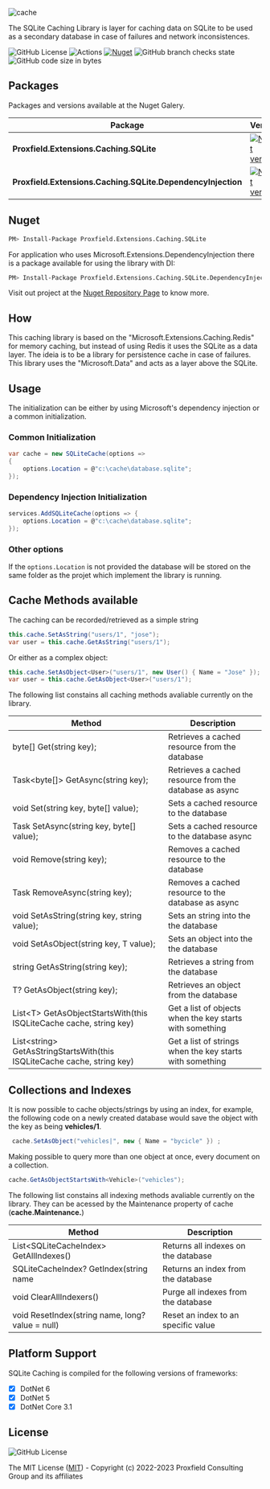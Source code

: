 
![cache](https://user-images.githubusercontent.com/7343019/186032840-de9be07f-8b41-448e-825b-f0f60e14e0f2.png)


The SQLite Caching Library is layer for caching data on SQLite to be used as a secondary database in case of failures and network inconsistences.

![GitHub License](https://img.shields.io/github/license/proxfield/Proxfield.Extensions.Caching.SQLite)
![Actions](https://github.com/proxfield/Proxfield.Extensions.Caching.SQLite/actions/workflows/build.yml/badge.svg)
[![Nuget](https://github.com/proxfield/Proxfield.Extensions.Caching.SQLite/actions/workflows/release.yml/badge.svg)](https://github.com/proxfield/Proxfield.Extensions.Caching.SQLite/actions/workflows/release.yml)
![GitHub branch checks state](https://img.shields.io/github/checks-status/proxfield/Proxfield.Extensions.Caching.SQLite/main)
![GitHub code size in bytes](https://img.shields.io/github/languages/code-size/proxfield/Proxfield.Extensions.Caching.SQLite)

## Packages

Packages and versions available at the Nuget Galery.


| Package | Version | Downloads |
| - | - | - |
| <b>Proxfield.Extensions.Caching.SQLite</b> | [![Nuget version](https://img.shields.io/nuget/v/Proxfield.Extensions.Caching.SQLite)](https://www.nuget.org/packages/Proxfield.Extensions.Caching.SQLite/) | [![Nuget downloads](https://img.shields.io/nuget/dt/Proxfield.Extensions.Caching.SQLite)](https://www.nuget.org/packages/Proxfield.Extensions.Caching.SQLite/) |
| <b>Proxfield.Extensions.Caching.SQLite.DependencyInjection</b> | [![Nuget version](https://img.shields.io/nuget/v/Proxfield.Extensions.Caching.SQLite)](https://www.nuget.org/packages/Proxfield.Extensions.Caching.SQLite.DependencyInjection/) | [![Nuget downloads](https://img.shields.io/nuget/dt/Proxfield.Extensions.Caching.SQLite.DependencyInjection)](https://www.nuget.org/packages/Proxfield.Extensions.Caching.SQLite.DependencyInjection/) |

## Nuget

```bash
PM> Install-Package Proxfield.Extensions.Caching.SQLite
```

For application who uses Microsoft.Extensions.DependencyInjection there is a package available for using the library with DI:

```bash
PM> Install-Package Proxfield.Extensions.Caching.SQLite.DependencyInjection
```

Visit out project at the [Nuget Repository Page](https://www.nuget.org/packages/Proxfield.Extensions.Caching.SQLite) to know more.

## How

This caching library is based on the "Microsoft.Extensions.Caching.Redis" for memory caching, but instead of using Redis it uses the SQLite as a data layer. The ideia is to be a library for persistence cache in case of failures. This library uses the "Microsoft.Data" and acts as a layer above the SQLite.

## Usage

The initialization can be either by using Microsoft's dependency injection or a common initialization.

### Common Initialization

```csharp
var cache = new SQLiteCache(options =>
{
    options.Location = @"c:\cache\database.sqlite";
});
```

### Dependency Injection Initialization

```csharp
services.AddSQLiteCache(options => {
    options.Location = @"c:\cache\database.sqlite";
});
```

### Other options
If the `options.Location` is not provided the database will be stored on the same folder as the projet which implement the library is running.

## Cache Methods available

The caching can be recorded/retrieved as a simple string

```csharp
this.cache.SetAsString("users/1", "jose");
var user = this.cache.GetAsString("users/1");
```

Or either as a complex object:

```csharp
this.cache.SetAsObject<User>("users/1", new User() { Name = "Jose" });
var user = this.cache.GetAsObject<User>("users/1");
```

The following list constains all caching methods avaliable currently on the library.


| Method | Description |
| - | - |
| byte[] Get(string key); | Retrieves a cached resource from the database |
| Task<byte[]> GetAsync(string key); | Retrieves a cached resource from the database as async |
| void Set(string key, byte[] value); | Sets a cached resource to the database |
| Task SetAsync(string key, byte[] value); | Sets a cached resource to the database async |
| void Remove(string key); | Removes a cached resource to the database |
| Task RemoveAsync(string key); | Removes a cached resource to the database as async |
| void SetAsString(string key, string value); | Sets an string into the the database |
| void SetAsObject<T>(string key, T value); | Sets an object into the the database |
| string GetAsString(string key); | Retrieves a string from the database |
| T? GetAsObject<T>(string key); | Retrieves an object from the database |
| List\<T\> GetAsObjectStartsWith<T>(this ISQLiteCache cache, string key) | Get a list of objects when the key starts with something |
| List\<string\> GetAsStringStartsWith(this ISQLiteCache cache, string key) | Get a list of strings when the key starts with something |

## Collections and Indexes

It is now possible to cache objects/strings by using an index, for example, the following code on a newly created database would save the object with the key as being <strong>vehicles/1</strong>.

```csharp
 cache.SetAsObject("vehicles|", new { Name = "bycicle" }) ;
```

Making possible to query more than one object at once, every document on a collection.

```csharp
cache.GetAsObjectStartsWith<Vehicle>("vehicles");
```

The following list constains all indexing methods avaliable currently on the library. They can be acessed by the Maintenance property of cache (<strong>cache.Maintenance.</strong>)


| Method | Description |
| - | - |
| List\<SQLiteCacheIndex\> GetAllIndexes() | Returns all indexes on the database |
| SQLiteCacheIndex? GetIndex(string name | Returns an index from the database |
| void ClearAllIndexers() | Purge all indexes from the database |
| void ResetIndex(string name, long? value = null) | Reset an index to an specific value |

## Platform Support

SQLite Caching is compiled for the following versions of frameworks:

- [X] DotNet 6
- [x] DotNet 5
- [x] DotNet Core 3.1

## License
![GitHub License](https://img.shields.io/github/license/proxfield/Proxfield.Extensions.Caching.SQLite)

The MIT License ([MIT](LICENSE.md)) - Copyright (c) 2022-2023 Proxfield Consulting Group and its affiliates
